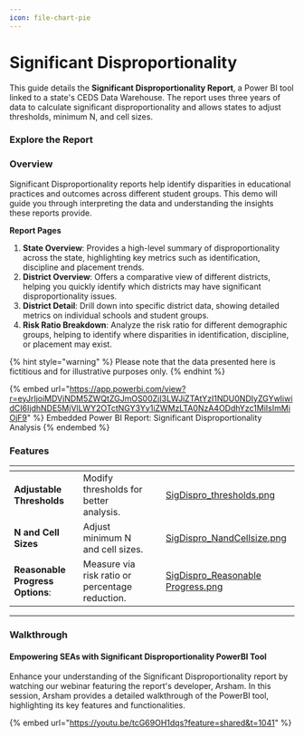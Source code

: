 ```yaml
---
icon: file-chart-pie
---
```


# Significant Disproportionality

This guide details the **Significant Disproportionality Report**, a Power BI tool linked to a state's CEDS Data Warehouse. The report uses three years of data to calculate significant disproportionality and allows states to adjust thresholds, minimum N, and cell sizes.

### Explore the Report

### **Overview**

Significant Disproportionality reports help identify disparities in educational practices and outcomes across different student groups. This demo will guide you through interpreting the data and understanding the insights these reports provide.

**Report Pages**

1. **State Overview**: Provides a high-level summary of disproportionality across the state, highlighting key metrics such as identification, discipline and placement trends.
2. **District Overview**: Offers a comparative view of different districts, helping you quickly identify which districts may have significant disproportionality issues.
3. **District Detail**: Drill down into specific district data, showing detailed metrics on individual schools and student groups.
4. **Risk Ratio Breakdown**: Analyze the risk ratio for different demographic groups, helping to identify where disparities in identification, discipline, or placement may exist.

{% hint style="warning" %}
Please note that the data presented here is fictitious and for illustrative purposes only.
{% endhint %}

{% embed url="https://app.powerbi.com/view?r=eyJrIjoiMDVjNDM5ZWQtZGJmOS00ZjI3LWJiZTAtYzI1NDU0NDIyZGYwIiwidCI6IjdhNDE5MjVlLWY2OTctNGY3Yy1iZWMzLTA0NzA4ODdhYzc1MiIsImMiOjF9" %}
Embedded Power BI Report: Significant Disproportionality Analysis
{% endembed %}

### **Features**

<table data-view="cards"><thead><tr><th></th><th></th><th></th><th data-hidden data-card-cover data-type="files"></th></tr></thead><tbody><tr><td><strong>Adjustable Thresholds</strong></td><td>Modify thresholds for better analysis.</td><td></td><td><a href="../../.gitbook/assets/SigDispro_thresholds.png">SigDispro_thresholds.png</a></td></tr><tr><td><strong>N and Cell Sizes</strong></td><td>Adjust minimum N and cell sizes.</td><td></td><td><a href="../../.gitbook/assets/SigDispro_NandCellsize.png">SigDispro_NandCellsize.png</a></td></tr><tr><td><strong>Reasonable Progress Options</strong>: </td><td>Measure via risk ratio or percentage reduction.</td><td></td><td><a href="../../.gitbook/assets/SigDispro_Reasonable Progress.png">SigDispro_Reasonable Progress.png</a></td></tr></tbody></table>

***

### **Walkthrough**&#x20;

#### **Empowering SEAs with Significant Disproportionality PowerBI Tool**

Enhance your understanding of the Significant Disproportionality report by watching our webinar featuring the report's developer, Arsham. In this session, Arsham provides a detailed walkthrough of the PowerBI tool, highlighting its key features and functionalities.

{% embed url="https://youtu.be/tcG69OH1dqs?feature=shared&t=1041" %}

